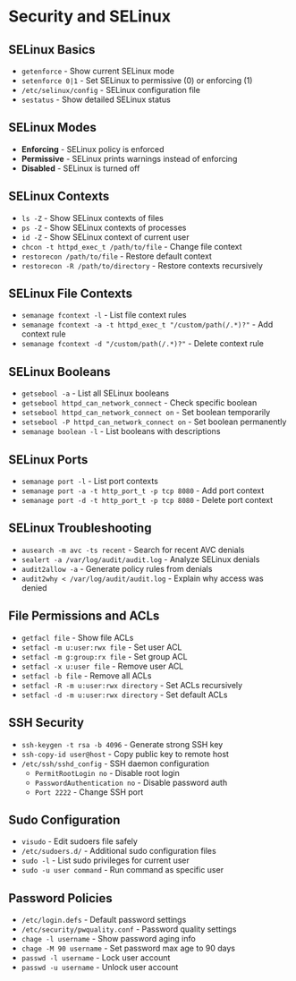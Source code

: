 # Security and SELinux

## SELinux Basics
- `getenforce` - Show current SELinux mode
- `setenforce 0|1` - Set SELinux to permissive (0) or enforcing (1)
- `/etc/selinux/config` - SELinux configuration file
- `sestatus` - Show detailed SELinux status

## SELinux Modes
- **Enforcing** - SELinux policy is enforced
- **Permissive** - SELinux prints warnings instead of enforcing
- **Disabled** - SELinux is turned off

## SELinux Contexts
- `ls -Z` - Show SELinux contexts of files
- `ps -Z` - Show SELinux contexts of processes
- `id -Z` - Show SELinux context of current user
- `chcon -t httpd_exec_t /path/to/file` - Change file context
- `restorecon /path/to/file` - Restore default context
- `restorecon -R /path/to/directory` - Restore contexts recursively

## SELinux File Contexts
- `semanage fcontext -l` - List file context rules
- `semanage fcontext -a -t httpd_exec_t "/custom/path(/.*)?"` - Add context rule
- `semanage fcontext -d "/custom/path(/.*)?"` - Delete context rule

## SELinux Booleans
- `getsebool -a` - List all SELinux booleans
- `getsebool httpd_can_network_connect` - Check specific boolean
- `setsebool httpd_can_network_connect on` - Set boolean temporarily
- `setsebool -P httpd_can_network_connect on` - Set boolean permanently
- `semanage boolean -l` - List booleans with descriptions

## SELinux Ports
- `semanage port -l` - List port contexts
- `semanage port -a -t http_port_t -p tcp 8080` - Add port context
- `semanage port -d -t http_port_t -p tcp 8080` - Delete port context

## SELinux Troubleshooting
- `ausearch -m avc -ts recent` - Search for recent AVC denials
- `sealert -a /var/log/audit/audit.log` - Analyze SELinux denials
- `audit2allow -a` - Generate policy rules from denials
- `audit2why < /var/log/audit/audit.log` - Explain why access was denied

## File Permissions and ACLs
- `getfacl file` - Show file ACLs
- `setfacl -m u:user:rwx file` - Set user ACL
- `setfacl -m g:group:rx file` - Set group ACL
- `setfacl -x u:user file` - Remove user ACL
- `setfacl -b file` - Remove all ACLs
- `setfacl -R -m u:user:rwx directory` - Set ACLs recursively
- `setfacl -d -m u:user:rwx directory` - Set default ACLs

## SSH Security
- `ssh-keygen -t rsa -b 4096` - Generate strong SSH key
- `ssh-copy-id user@host` - Copy public key to remote host
- `/etc/ssh/sshd_config` - SSH daemon configuration
  - `PermitRootLogin no` - Disable root login
  - `PasswordAuthentication no` - Disable password auth
  - `Port 2222` - Change SSH port

## Sudo Configuration
- `visudo` - Edit sudoers file safely
- `/etc/sudoers.d/` - Additional sudo configuration files
- `sudo -l` - List sudo privileges for current user
- `sudo -u user command` - Run command as specific user

## Password Policies
- `/etc/login.defs` - Default password settings
- `/etc/security/pwquality.conf` - Password quality settings
- `chage -l username` - Show password aging info
- `chage -M 90 username` - Set password max age to 90 days
- `passwd -l username` - Lock user account
- `passwd -u username` - Unlock user account
